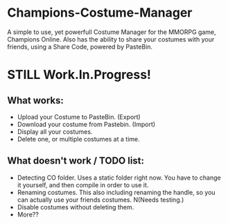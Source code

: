 # Champions-Costume-Manager
A simple to use, yet powerfull Costume Manager for the MMORPG game, Champions Online. Also has the ability to share your costumes with your friends, using a Share Code, powered by PasteBin.

# STILL Work.In.Progress!

## What works:
- Upload your Costume to PasteBin. (Export)
- Download your costume from Pastebin. (Import)
- Display all your costumes.
- Delete one, or multiple costumes at a time.

## What doesn't work / TODO list:
- Detecting CO folder. Uses a static folder right now. You have to change it yourself, and then compile in order to use it.
- Renaming costumes. This also including renaming the handle, so you can actually use your friends costumes. N(Needs testing.)
- Disable costumes without deleting them.
- More??
